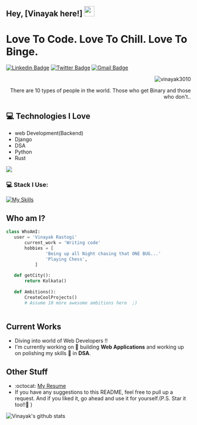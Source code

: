 ## Hey, [Vinayak here!] <img src="https://media.giphy.com/media/hvRJCLFzcasrR4ia7z/giphy.gif" width="28px" height="28px">

<h1>Love To Code. Love To Chill. Love To Binge.</h1> 

[![Linkedin Badge](https://img.shields.io/badge/-vinayakrastogi3010-blue?style=flat-square&logo=Linkedin&logoColor=white&link=https://www.linkedin.com/in/vinayakrastogi3010)](https://www.linkedin.com/in/vinayakrastogi3010) [![Twitter Badge](https://img.shields.io/badge/-vinayakrastogi3010-blue?style=flat-square&logo=Twitter&logoColor=white&link=https://www.twitter.com/vinayakrastogi3010/)](https://www.linkedin.com/in/vinayakrastogi3010) [![Gmail Badge](https://img.shields.io/badge/-rvinayak108@gmail.com-c14438?style=flat-square&logo=Gmail&logoColor=white&link=mailto:rvinayak108@gmail.com)](mailto:rvinayak108@gmail.com)
<p align="right"> <img src="https://komarev.com/ghpvc/?username=vinayak3010" alt="vinayak3010" /> </p>

<div style="text-align: right">There are 10 types of people in the world. Those who get Binary and those who don't.. </div>

## :computer: Technologies I Love
* web Development(Backend)
* Django
* DSA
* Python
* Rust

<img src = "https://github-readme-stats.vercel.app/api/top-langs/?username=vinayak3010&layout=compact">

### 💻 Stack I Use:<br>
[![My Skills](https://skillicons.dev/icons?i=c,cpp,html,css,django,flask,rust,tailwind,javascript,react,git,bootstrap,java,postman,figma,firebase,mysql)](https://skillicons.dev) 
<br>

## Who am I?
 ```python
 class WhoAmI:
 	user = 'Vinayak Rastogi'
		current_work = 'Writing code'
		hobbies = [
				'Being up all Night chasing that ONE BUG...'
				'Playing Chess',
			]
	
	def getCity():
		return Kolkata()
	
	def Ambitions():
		CreateCoolProjects()
		# Assume 10 more awesome ambitions here  ;)
	
 ```

## Current Works
* Diving into world of Web Developers !!
* I'm currently working on 🔭 building **Web Applications** and working up on polishing my skills 🌱 in **DSA**.

## Other Stuff
- :octocat: [My Resume](https://drive.google.com/file/d/10gdY0jdjusfkZgicHyIQmn4SCfGc6No3/view?usp=sharing)
- If you have any suggestions to this README, feel free to pull up a request. And if you liked it, go ahead and use it for yourself.(P.S. Star it too!!:grimacing: )

![Vinayak's github stats](https://github-readme-stats.vercel.app/api?username=vinayak3010&show_icons=true&hide=[%22issues%22])
 
 
